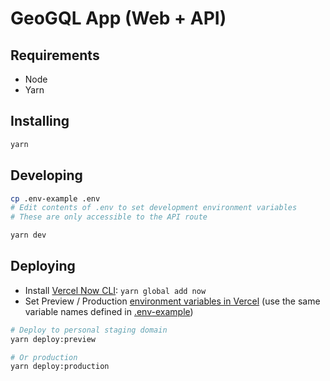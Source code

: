 # GeoGQL App (Web + API)


## Requirements

- Node
- Yarn


## Installing

```bash
yarn
```


## Developing

```bash
cp .env-example .env
# Edit contents of .env to set development environment variables
# These are only accessible to the API route

yarn dev
```


## Deploying

- Install [Vercel Now CLI](https://vercel.com/download): `yarn global add now`
- Set Preview / Production [environment variables in Vercel](https://vercel.com/docs/v2/build-step#environment-variables) (use the same variable names defined in [.env-example](./.env-example))


```bash
# Deploy to personal staging domain
yarn deploy:preview

# Or production
yarn deploy:production
```
